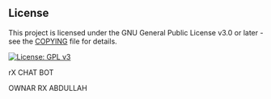 ## License

This project is licensed under the GNU General Public License v3.0 or later - see the [COPYING](./COPYING) file for details.




[![License: GPL v3](https://img.shields.io/badge/License-GPLv3-blue.svg)](https://www.gnu.org/licenses/gpl-3.0)



rX CHAT BOT 

OWNAR RX ABDULLAH 
